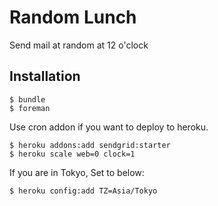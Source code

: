 # Random Lunch

Send mail at random at 12 o'clock

## Installation

    $ bundle
    $ foreman

Use cron addon if you want to deploy to heroku.

    $ heroku addons:add sendgrid:starter
    $ heroku scale web=0 clock=1

If you are in Tokyo, Set to below:

    $ heroku config:add TZ=Asia/Tokyo
